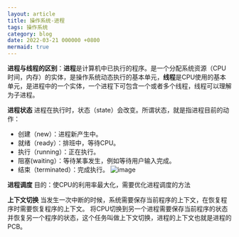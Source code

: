 ```yaml
---
layout: article
title: 操作系统-进程
tags: 操作系统
category: blog
date: 2022-03-21 000000 +0800
mermaid: true
---
```

**进程与线程的区别**：**进程**是计算机中已执行的程序。是一个分配系统资源（CPU时间，内存）的实体，是操作系统动态执行的基本单元，**线程**是CPU使用的基本单元，是进程中的一个实体，一个进程下可包含一个或者多个线程，线程可以理解为子进程。

**进程状态**
进程在执行时，状态（state）会改变。所谓状态，就是指进程目前的动作：
- 创建（new）：进程新产生中。
-  就绪（ready）：排班中，等待CPU。
- 执行（running）：正在执行。
- 阻塞(waiting）：等待某事发生，例如等待用户输入完成。
- 结束（terminated）：完成执行。
![image](https://user-images.githubusercontent.com/62100249/159266100-0763c767-deb4-4df7-869e-ee0b78a9e3b3.png)


**进程调度**
目的：使CPU的利用率最大化，需要优化进程调度的方法

**上下文切换**
当发生一次中断的时候，系统需要保存当前程序的上下文，在恢复程序时需要恢复程序的上下文。 将CPU切换到另一个进程需要保存当前程序的状态并恢复另一个程序的状态，这个任务叫做上下文切换，进程的上下文也就是进程的PCB。

